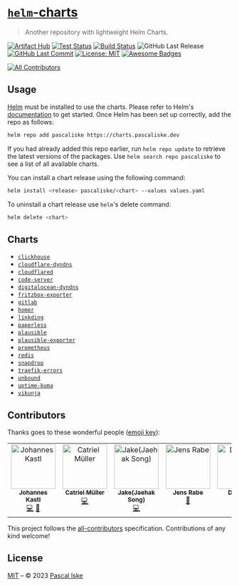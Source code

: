 # [`helm`-charts](https://charts.pascaliske.dev)

> Another repository with lightweight Helm Charts.

[![Artifact Hub](https://img.shields.io/endpoint?url=https://artifacthub.io/badge/repository/pascaliske&style=flat-square)](https://artifacthub.io/packages/search?repo=pascaliske) [![Test Status](https://img.shields.io/github/actions/workflow/status/pascaliske/helm-charts/test.yml?branch=master&label=test&style=flat-square)](https://github.com/pascaliske/helm-charts/actions/workflows/test.yml) [![Build Status](https://img.shields.io/github/actions/workflow/status/pascaliske/helm-charts/release.yml?branch=master&label=build&style=flat-square)](https://github.com/pascaliske/helm-charts/actions/workflows/release.yml) ![GitHub Last Release](https://img.shields.io/github/release-date/pascaliske/helm-charts?label=last%20release&style=flat-square) [![GitHub Last Commit](https://img.shields.io/github/last-commit/pascaliske/helm-charts?style=flat-square)](https://github.com/pascaliske/helm-charts) [![License: MIT](https://img.shields.io/badge/License-MIT-blue.svg?style=flat-square)](https://opensource.org/licenses/MIT) [![Awesome Badges](https://img.shields.io/badge/badges-awesome-green.svg?color=blue&style=flat-square)](https://github.com/Naereen/badges)

<!-- prettier-ignore-start -->
<!-- ALL-CONTRIBUTORS-BADGE:START - Do not remove or modify this section -->
[![All Contributors](https://img.shields.io/badge/all_contributors-5-orange.svg?style=flat-square)](#contributors-)
<!-- ALL-CONTRIBUTORS-BADGE:END -->
<!-- prettier-ignore-end -->

## Usage

[Helm](https://helm.sh) must be installed to use the charts. Please refer to Helm's [documentation](https://helm.sh/docs) to get started. Once Helm has been set up correctly, add the repo as follows:

```sh
helm repo add pascaliske https://charts.pascaliske.dev
```

If you had already added this repo earlier, run `helm repo update` to retrieve the latest versions of the packages. Use `helm search repo pascaliske` to see a list of all available charts.

You can install a chart release using the following command:

```sh
helm install <release> pascaliske/<chart> --values values.yaml
```

To uninstall a chart release use `helm`'s delete command:

```sh
helm delete <chart>
```

## Charts

- [`clickhouse`](https://charts.pascaliske.dev/charts/clickhouse/)
- [`cloudflare-dyndns`](https://charts.pascaliske.dev/charts/cloudflare-dyndns/)
- [`cloudflared`](https://charts.pascaliske.dev/charts/cloudflared)
- [`code-server`](https://charts.pascaliske.dev/charts/code-server)
- [`digitalocean-dyndns`](https://charts.pascaliske.dev/charts/digitalocean-dyndns)
- [`fritzbox-exporter`](https://charts.pascaliske.dev/charts/fritzbox-exporter)
- [`gitlab`](https://charts.pascaliske.dev/charts/gitlab)
- [`homer`](https://charts.pascaliske.dev/charts/homer)
- [`linkding`](https://charts.pascaliske.dev/charts/linkding)
- [`paperless`](https://charts.pascaliske.dev/charts/paperless)
- [`plausible`](https://charts.pascaliske.dev/charts/plausible)
- [`plausible-exporter`](https://charts.pascaliske.dev/charts/plausible-exporter)
- [`prometheus`](https://charts.pascaliske.dev/charts/prometheus)
- [`redis`](https://charts.pascaliske.dev/charts/redis)
- [`snapdrop`](https://charts.pascaliske.dev/charts/snapdrop)
- [`traefik-errors`](https://charts.pascaliske.dev/charts/traefik-errors)
- [`unbound`](https://charts.pascaliske.dev/charts/unbound)
- [`uptime-kuma`](https://charts.pascaliske.dev/charts/uptime-kuma)
- [`vikunja`](https://charts.pascaliske.dev/charts/vikunja)

## Contributors

Thanks goes to these wonderful people ([emoji key](https://allcontributors.org/docs/en/emoji-key)):

<!-- ALL-CONTRIBUTORS-LIST:START - Do not remove or modify this section -->
<!-- prettier-ignore-start -->
<!-- markdownlint-disable -->
<table>
  <tbody>
    <tr>
      <td align="center" valign="top" width="14.28%"><a href="https://www.b1-systems.de"><img src="https://avatars.githubusercontent.com/u/26167225?v=4?s=100" width="100px;" alt="Johannes Kastl"/><br /><sub><b>Johannes Kastl</b></sub></a><br /><a href="https://github.com/pascaliske/helm-charts/commits?author=johanneskastl" title="Code">💻</a> <a href="https://github.com/pascaliske/helm-charts/commits?author=johanneskastl" title="Documentation">📖</a></td>
      <td align="center" valign="top" width="14.28%"><a href="https://www.linkedin.com/in/catrielmuller"><img src="https://avatars.githubusercontent.com/u/2272323?v=4?s=100" width="100px;" alt="Catriel Müller"/><br /><sub><b>Catriel Müller</b></sub></a><br /><a href="https://github.com/pascaliske/helm-charts/commits?author=catrielmuller" title="Code">💻</a></td>
      <td align="center" valign="top" width="14.28%"><a href="https://github.com/astralhpi"><img src="https://avatars.githubusercontent.com/u/1402102?v=4?s=100" width="100px;" alt="Jake(Jaehak Song)"/><br /><sub><b>Jake(Jaehak Song)</b></sub></a><br /><a href="https://github.com/pascaliske/helm-charts/commits?author=astralhpi" title="Code">💻</a></td>
      <td align="center" valign="top" width="14.28%"><a href="https://github.com/rabejens"><img src="https://avatars.githubusercontent.com/u/8402886?v=4?s=100" width="100px;" alt="Jens Rabe"/><br /><sub><b>Jens Rabe</b></sub></a><br /><a href="#ideas-rabejens" title="Ideas, Planning, & Feedback">🤔</a></td>
      <td align="center" valign="top" width="14.28%"><a href="http://blog.dzeri.me"><img src="https://avatars.githubusercontent.com/u/13813363?v=4?s=100" width="100px;" alt="Dzeri96"/><br /><sub><b>Dzeri96</b></sub></a><br /><a href="https://github.com/pascaliske/helm-charts/commits?author=Dzeri96" title="Code">💻</a></td>
    </tr>
  </tbody>
</table>

<!-- markdownlint-restore -->
<!-- prettier-ignore-end -->

<!-- ALL-CONTRIBUTORS-LIST:END -->

This project follows the [all-contributors](https://github.com/all-contributors/all-contributors) specification. Contributions of any kind welcome!

## License

[MIT](LICENSE.md) – © 2023 [Pascal Iske](https://pascaliske.dev)
